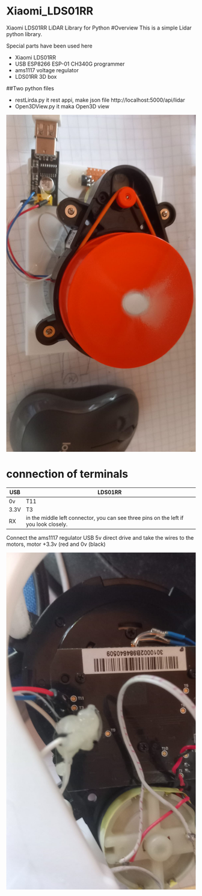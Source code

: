 # Xiaomi_LDS01RR
Xiaomi LDS01RR LiDAR Library for Python
#Overview
This is a simple Lidar python library.

Special parts have been used here
 - Xiaomi LDS01RR
 - USB ESP8266 ESP-01 CH340G programmer
 - ams1117 voltage regulator
 - LDS01RR 3D box

##Two python files
  - restLirda.py it rest appi, make json file http://localhost:5000/api/lidar
  - Open3DView.py it maka Open3D view
   
![Xiaomi_LDS01RR](7052813d-c442-479a-aae5-e17e93e5bc7a.jpg)
# connection of terminals

| USB | LDS01RR |
|---|----|
| 0v | T11 |
| 3.3V | T3 | 
| RX | in the middle left connector, you can see three pins on the left if you look closely. |

Connect the ams1117 regulator USB 5v direct drive and take the wires to the motors, motor +3.3v (red and 0v (black)

![connection of terminals](07bdcde2-94d1-4182-84c7-9d42f327a241.jpg)
